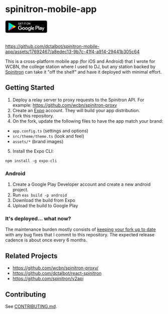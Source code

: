 # spinitron-mobile-app

<a href="https://play.google.com/store/apps/details?id=org.wcbn">
  <img alt="Get it on Google Play" title="Google Play" src="docs/play-store.png" height="40">
</a>

<br />
<br />

https://github.com/dctalbot/spinitron-mobile-app/assets/17692467/a8edec13-9b7c-41f4-a914-29441b305c64

This is a cross-platform mobile app (for iOS and Android) that I wrote for WCBN, the college station where I used to DJ, but any station backed by [Spinitron](https://spinitron.com/) can take it "off the shelf" and have it deployed with minimal effort.

## Getting Started

1. Deploy a relay server to proxy requests to the Spinitron API. For example: https://github.com/wcbn/spinitron-proxy
2. Create an [Expo](https://expo.dev/) account. They will build your app distribution.
3. Fork this repository.
4. On the fork, update the following files to have the app match your brand:

- `app.config.ts` (settings and options)
- `src/theme/theme.ts` (look and feel)
- `assets/*` (brand images)

5. Install the Expo CLI:

```
npm install -g expo-cli
```

### Android

1. Create a Google Play Developer account and create a new android project.
1. Run `eas build -p android`
1. Download the build from Expo
1. Upload the build to Google Play

### It's deployed... what now?

The maintenance burden mostly consists of [keeping your fork up to date](https://gist.github.com/CristinaSolana/1885435) with any bug fixes that I commit to this repository. The expected release cadence is about once every 6 months.

## Related Projects

- https://github.com/wcbn/spinitron-proxy/
- https://github.com/dctalbot/react-spinitron
- https://github.com/spinitron/v2api

## Contributing

See [CONTRIBUTING.md](CONTRIBUTING.md).
